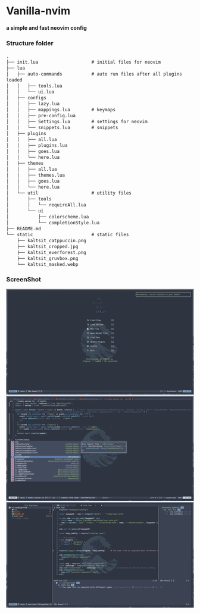# Vanilla-nvim

#### a simple and fast neovim config

### Structure folder


```
.
├── init.lua                    # initial files for neovim
├── lua
│   ├── auto-commands           # auto run files after all plugins loaded
│   │   ├── tools.lua
│   │   └── ui.lua
│   ├── configs
│   │   ├── lazy.lua
│   │   ├── mappings.lua        # keymaps
│   │   ├── pre-config.lua
│   │   ├── Settings.lua        # settings for neovim
│   │   └── snippets.lua        # snippets
│   ├── plugins
│   │   ├── all.lua
│   │   ├── plugins.lua
│   │   ├── goes.lua
│   │   └── here.lua
│   ├── themes
│   │   ├── all.lua
│   │   ├── themes.lua
│   │   ├── goes.lua
│   │   └── here.lua
│   └── util                    # utility files
│       ├── tools
│       │   └── requireAll.lua
│       └── ui
│           ├── colorscheme.lua
│           └── completionStyle.lua
├── README.md
└── static                      # static files
    ├── kaltsit_catppuccin.png
    ├── kaltsit_cropped.jpg
    ├── kaltsit_everforest.png
    ├── kaltsit_gruvbox.png
    └── kaltsit_masked.webp
```

### ScreenShot

![dashboard](./static/screenshot/dashboard.png)
![codeEditor](./static/screenshot/code.png)
![tools](./static/screenshot/tools.png)
